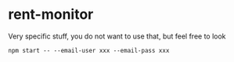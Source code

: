 # rent-monitor

Very specific stuff, you do not want to use that, but feel free to look

```
npm start -- --email-user xxx --email-pass xxx
```